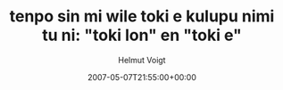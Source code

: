 ---
title: 'tenpo sin mi wile toki e kulupu nimi tu ni: "toki lon" en "toki e"'
posts: 2
hash: 't770'
author: 'Helmut Voigt'
date: 2007-05-07T21:55:00+00:00
sources:
  - http://forums.tokipona.org/viewtopic.php%3Ft=770.html
---